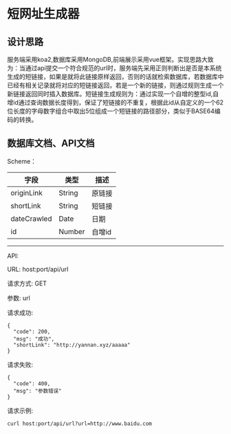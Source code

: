 # 短网址生成器

## 设计思路

服务端采用koa2,数据库采用MongoDB,前端展示采用vue框架。实现思路大致为：当通过api提交一个符合规范的url时，服务端先采用正则判断出是否是本系统生成的短链接，如果是就将此链接原样返回，否则的话就检索数据库，若数据库中已经有相关记录就将对应的短链接返回，若是一个新的链接，则通过规则生成一个新链接返回同时插入数据库。短链接生成规则为：通过实现一个自增的整型id,自增id通过查询数据长度得到，保证了短链接的不重复，根据此id从自定义的一个62位长度的字母数字组合中取出5位组成一个短链接的路径部分，类似于BASE64编码的转换。

## 数据库文档、API文档

Scheme：

字段          | 类型     | 描述
----------- | ------ | ----
originLink  | String | 原链接
shortLink   | String | 短链接
dateCrawled | Date   | 日期
id          | Number | 自增id

--------------------------------------------------------------------------------

API:

URL: host:port/api/url

请求方式: GET

参数: url

请求成功:

```
{
  "code": 200,
  "msg": "成功",
  "shortLink": "http://yannan.xyz/aaaaa"
}
```

请求失败:

```
{
  "code": 400,
  "msg": "参数错误"
}
```

请求示例:

```
curl host:port/api/url?url=http://www.baidu.com
```
